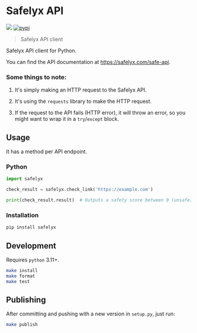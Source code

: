# Safelyx API

[![](https://github.com/safelyx/safelyx-py/workflows/Run%20Tests/badge.svg)](https://github.com/safelyx/safelyx-py/actions?workflow=Run+Tests) [![pypi](https://badge.fury.io/py/safelyx.svg)](https://pypi.org/project/safelyx/)

> Safelyx API client

Safelyx API client for Python.

You can find the API documentation at https://safelyx.com/safe-api.

### Some things to note:

1. It's simply making an HTTP request to the Safelyx API.

2. It's using the `requests` library to make the HTTP request.

3. If the request to the API fails (HTTP error), it will throw an error, so you might want to wrap it in a `try`/`except` block.

## Usage

It has a method per API endpoint.

### Python

```python
import safelyx

check_result = safelyx.check_link('https://example.com')

print(check_result.result)  # Outputs a safety score between 0 (unsafe) and 10 (safe). -1 if there was an error, -2 if there are no checks remaining.
```

### Installation

```bash
pip install safelyx
```

## Development

Requires `python` 3.11+.

```bash
make install
make format
make test
```

## Publishing

After committing and pushing with a new version in `setup.py`, just run:

```bash
make publish
```
